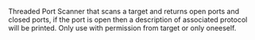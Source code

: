Threaded Port Scanner that scans a target and returns open ports and closed ports, if the port is open then a description of associated protocol will be printed.
Only use with permission from target or only oneeself.
